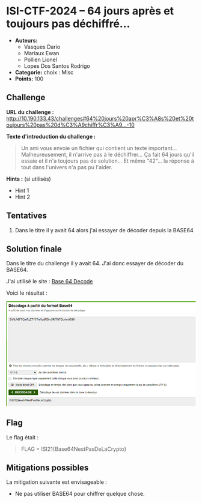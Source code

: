 
# ISI-CTF-2024 – 64 jours après et toujours pas déchiffré...

* **Auteurs:** 
	* Vasques Dario
	* Mariaux Ewan
	* Pollien Lionel
	* Lopes Dos Santos Rodrigo
* **Categorie:** choix : Misc
* **Points:** 100


## Challenge

**URL du challenge :** http://10.190.133.43/challenges#64%20jours%20apr%C3%A8s%20et%20toujours%20pas%20d%C3%A9chiffr%C3%A9...-10

**Texte d'introduction du challenge :**

> Un ami vous envoie un fichier qui contient un texte important... Malheureusement, il n'arrive pas à le déchiffrer... Ça fait 64 jours qu'il essaie et il n'a toujours pas de solution... Et même "42"... la réponse à tout dans l'univers n'a pas pu l'aider.

**Hints :** (si utilisés)

- Hint 1
- Hint 2


## Tentatives

1. Dans le titre il y avait 64 alors j'ai essayer de décoder depuis la BASE64



## Solution finale

Dans le titre du challenge il y avait 64.
J'ai donc essayer de décoder du BASE64.

J'ai utilisé le site :
[Base 64 Decode](https://www.base64decode.org/fr/)

Voici le résultat :

![](./IMG/Base64.png)




## Flag

Le flag était : 
> FLAG = ISI21{Base64NestPasDeLaCrypto}



## Mitigations possibles
La mitigation suivante est envisageable :

- Ne pas utiliser BASE64 pour chiffrer quelque chose.




